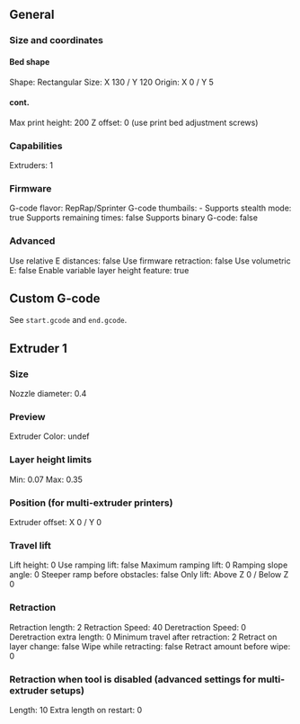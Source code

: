 ## General
### Size and coordinates
#### Bed shape
Shape: Rectangular
Size: X 130 / Y 120
Origin: X 0 / Y 5
#### cont.
Max print height: 200
Z offset: 0 (use print bed adjustment screws)
### Capabilities
Extruders: 1
### Firmware
G-code flavor: RepRap/Sprinter
G-code thumbails: -
Supports stealth mode: true
Supports remaining times: false
Supports binary G-code: false
### Advanced
Use relative E distances: false
Use firmware retraction: false
Use volumetric E: false
Enable variable layer height feature: true
## Custom G-code
See `start.gcode` and `end.gcode`.
## Extruder 1
### Size
Nozzle diameter: 0.4
### Preview
Extruder Color: undef
### Layer height limits
Min: 0.07
Max: 0.35
### Position (for multi-extruder printers)
Extruder offset: X 0 / Y 0
### Travel lift
Lift height: 0
Use ramping lift: false
Maximum ramping lift: 0
Ramping slope angle: 0
Steeper ramp before obstacles: false
Only lift: Above Z 0 / Below Z 0
### Retraction
Retraction length: 2
Retraction Speed: 40
Deretraction Speed: 0
Deretraction extra length: 0
Minimum travel after retraction: 2
Retract on layer change: false
Wipe while retracting: false
Retract amount before wipe: 0
### Retraction when tool is disabled (advanced settings for multi-extruder setups)
Length: 10
Extra length on restart: 0
